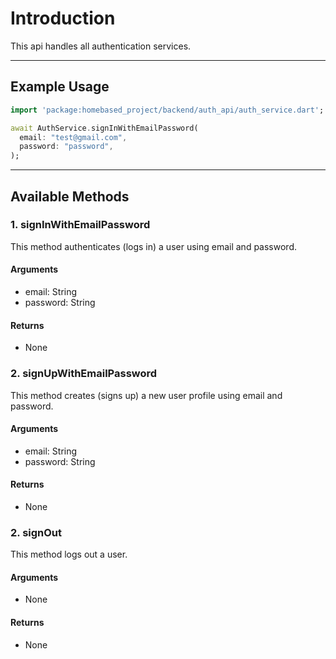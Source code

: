 # Introduction

This api handles all authentication services.

---

## Example Usage

```Dart
import 'package:homebased_project/backend/auth_api/auth_service.dart';

await AuthService.signInWithEmailPassword(
  email: "test@gmail.com",
  password: "password",
);
```

---

## Available Methods

### 1. signInWithEmailPassword

This method authenticates (logs in) a user using email and password.

#### Arguments

- email: String
- password: String

#### Returns

- None

### 2. signUpWithEmailPassword

This method creates (signs up) a new user profile using email and password.

#### Arguments

- email: String
- password: String

#### Returns

- None

### 2. signOut

This method logs out a user.

#### Arguments

- None

#### Returns

- None
